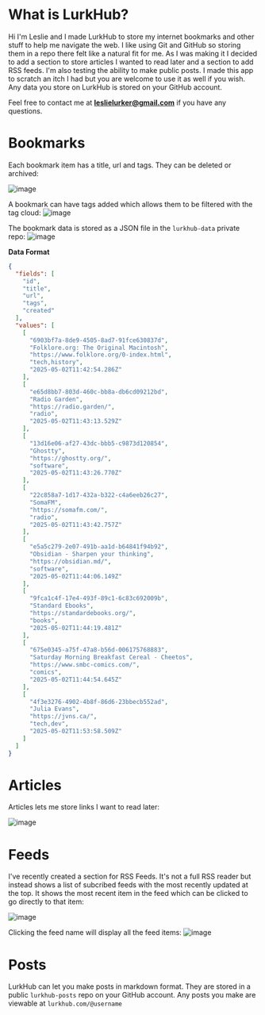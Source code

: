 # What is LurkHub?

Hi I'm Leslie and I made LurkHub to store my internet bookmarks and other stuff to help me navigate the web. I like using Git and GitHub so storing them in a repo there felt like a natural fit for me. As I was making it I decided to add a section to store articles I wanted to read later and a section to add RSS feeds. I'm also testing the ability to make public posts. I made this app to scratch an itch I had but you are welcome to use it as well if you wish. Any data you store on LurkHub is stored on your GitHub account.

Feel free to contact me at **[leslielurker@gmail.com](mailto:leslielurker@gmail.com)** if you have any questions.

# Bookmarks
Each bookmark item has a title, url and tags. They can be deleted or archived:

![image](https://github.com/user-attachments/assets/d37259d6-2736-496f-8a8c-8c360f2b875e)

A bookmark can have tags added which allows them to be filtered with the tag cloud:
![image](https://github.com/user-attachments/assets/14f1db53-8cba-4b3b-8aec-4b71305bc4ba)

The bookmark data is stored as a JSON file in the `lurkhub-data` private repo:
![image](https://github.com/user-attachments/assets/3df89fbf-2c44-42fd-9927-0c080f5238d3)

**Data Format**
```json
{
  "fields": [
    "id",
    "title",
    "url",
    "tags",
    "created"
  ],
  "values": [
    [
      "6903bf7a-8de9-4505-8ad7-91fce630837d",
      "Folklore.org: The Original Macintosh",
      "https://www.folklore.org/0-index.html",
      "tech,history",
      "2025-05-02T11:42:54.286Z"
    ],
    [
      "e65d8bb7-803d-460c-bb8a-db6cd09212bd",
      "Radio Garden",
      "https://radio.garden/",
      "radio",
      "2025-05-02T11:43:13.529Z"
    ],
    [
      "13d16e06-af27-43dc-bbb5-c9873d120854",
      "Ghostty",
      "https://ghostty.org/",
      "software",
      "2025-05-02T11:43:26.770Z"
    ],
    [
      "22c858a7-1d17-432a-b322-c4a6eeb26c27",
      "SomaFM",
      "https://somafm.com/",
      "radio",
      "2025-05-02T11:43:42.757Z"
    ],
    [
      "e5a5c279-2e07-491b-aa1d-b64841f94b92",
      "Obsidian - Sharpen your thinking",
      "https://obsidian.md/",
      "software",
      "2025-05-02T11:44:06.149Z"
    ],
    [
      "9fca1c4f-17e4-493f-89c1-6c83c692009b",
      "Standard Ebooks",
      "https://standardebooks.org/",
      "books",
      "2025-05-02T11:44:19.481Z"
    ],
    [
      "675e0345-a75f-47a8-b56d-006175768883",
      "Saturday Morning Breakfast Cereal - Cheetos",
      "https://www.smbc-comics.com/",
      "comics",
      "2025-05-02T11:44:54.645Z"
    ],
    [
      "4f3e3276-4902-4b8f-86d6-23bbecb552ad",
      "Julia Evans",
      "https://jvns.ca/",
      "tech,dev",
      "2025-05-02T11:53:58.509Z"
    ]
  ]
}
```

# Articles

Articles lets me store links I want to read later:

![image](https://github.com/user-attachments/assets/5b3cdbd8-6e3e-4bdd-b5b7-12359363db13)



# Feeds

I've recently created a section for RSS Feeds. It's not a full RSS reader but instead shows a list of subcribed feeds with the most recently updated at the top. It shows the most recent item in the feed which can be clicked to go directly to that item:

![image](https://github.com/user-attachments/assets/c254c684-3302-4956-8d01-4afb56af79cb)

Clicking the feed name will display all the feed items:
![image](https://github.com/user-attachments/assets/9e347519-34a3-4c66-92ca-3edd8865f9ba)


# Posts

LurkHub can let you make posts in markdown format. They are stored in a public `lurkhub-posts` repo on your GitHub account. Any posts you make are viewable at `lurkhub.com/@username`
